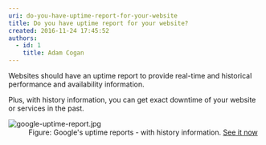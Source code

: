 ```yaml
---
uri: do-you-have-uptime-report-for-your-website
title: Do you have uptime report for your website?
created: 2016-11-24 17:45:52
authors:
  - id: 1
    title: Adam Cogan
---
```





<span class='intro'> Websites should have an&#160;​uptime report to provide real-time and historical performance and availability information. <br> </span>

<p>Plus, with history information, you can get exact downtime of your website or services in the past.<br></p>
<dl class="goodImage">
   <dt>
      <img src="/PublishingImages/google-uptime-report.jpg" alt="google-uptime-report.jpg" />
      <br>
   </dt><dd>Figure&#58; Google's uptime reports - with history information. 
      <a href="http&#58;//www.google.com.br/appsstatus" target="_blank">See it now​</a>​<br></dd></dl>


